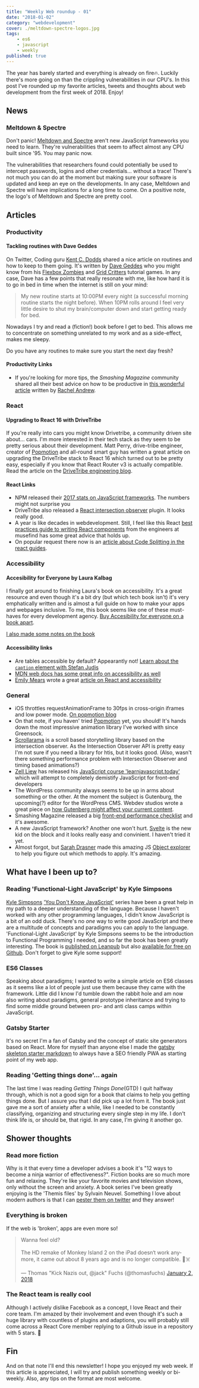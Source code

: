 ```yaml
---
title: "Weekly Web roundup - 01"
date: "2018-01-02"
category: "webdevelopment"
cover: ./meltdown-spectre-logos.jpg
tags:
    - es6
    - javascript
    - weekly
published: true
---
```


The year has barely started and everything is already on fire🔥. Luckily there's more going on than the crippling vulnerabilities in our CPU's. In this post I've rounded up my favorite articles, tweets and thoughts about web development from the first week of 2018. Enjoy!

## News

### Meltdown & Spectre

Don't panic! [Meltdown and Spectre](https://meltdownattack.com/) aren't new JavaScript frameworks you need to learn. They're vulnerabilities that seem to affect almost any CPU built since '95. You may panic now.

The vulnerabilities that researchers found could potentially be used to intercept passwords, logins and other credentials... without a trace! There's not much you can do at the moment but making sure your software is updated and keep an eye on the developments. In any case, Meltdown and Spectre will have implications for a long time to come. On a positive note, the logo's of Meltdown and Spectre are pretty cool.

## Articles

### Productivity

#### Tackling routines with Dave Geddes

On Twitter, Coding guru [Kent C. Dodds](https://github.com/kentcdodds) shared a nice article on routines and how to keep to them going. It's written by [Dave Geddes](https://twitter.com/geddski) who you might know from his [Flexbox Zombies](https://flexboxzombies.com/p/flexbox-zombies) and [Grid Critters](https://gridcritters.com/p/gridcritters) tutorial games. In any case, Dave has a few points that really resonate with me, like how hard it is to go in bed in time when the internet is still on your mind:
> My new routine starts at 10:00PM every night (a successful morning routine starts the night before). When 10PM rolls around I feel very little desire to shut my brain/computer down and start getting ready for bed.

Nowadays I try and read a (fiction!) book before I get to bed. This allows me to concentrate on something unrelated to my work and as a side-effect, makes me sleepy.

Do you have any routines to make sure you start the next day fresh?

#### Productivity Links

- If you're looking for more tips, the *Smashing Magazine* community shared all their best advice on how to be productive in [this wonderful article](https://www.smashingmagazine.com/2017/12/community-productivity-tips-tricks/) written by [Rachel Andrew](https://www.smashingmagazine.com/author/rachel-andrew/).

### React

#### Upgrading to React 16 with DriveTribe

If you're really into cars you might know Drivetribe, a community driven site about... cars. I'm more interested in their tech stack as they seem to be pretty serious about their development. Matt Perry, drive-tribe engineer, creator of [Popmotion](https://popmotion.io) and all-round smart guy has written a great article on upgrading the DriveTribe stack to React 16 which turned out to be pretty easy, especially if you know that React Router v3 is actually compatible. Read the article on the [DriveTribe engineering blog](https://medium.com/drivetribe-engineering/an-unravelling-tale-of-performance-bonus-round-react-16-f98455fdabe6).

#### React Links

- NPM released their [2017 stats on JavaScript frameworks](https://www.npmjs.com/npm/state-of-javascript-frameworks-2017-part-1). The numbers might not surprise you
- DriveTribe also released a [React intersection observer](https://github.com/drivetribe/react-intersection) plugin. It looks really good.
- A year is like decades in webdevelopment. Still, I feel like this React [best practices guide to writing React components](our-best-practices-for-writing-react-component) from the engineers at musefind has some great advice that holds up.
- On popular request there now is an [article about Code Splitting in the react guides](https://reactjs.org/docs/code-splitting.html).

### Accessibility

#### Accesibility for Everyone by Laura Kalbag

I finally got around to finishing Laura's book on accessibility. It's a great resource and even though it's a bit dry (but which tech book isn't) it's very emphatically written and is almost a full guide on how to make your apps and webpages inclusive. To me, this book seems like one of these must-haves for every development agency. [Buy Accesibility for everyone on a book apart](https://abookapart.com/products/accessibility-for-everyone).

[I also made some notes on the book](https://github.com/aderaaij/book-notes/blob/master/accessibility-for-everyone--laura-kalbag/index.md)

#### Accessibility links

- Are tables accessible by default? Appearantly not! [Learn about the `caption` element with Stefan Judis](https://www.stefanjudis.com/today-i-learned/the-for-accessibility-required-caption-element-in-html-tables/)
- [MDN web docs has some great info on accessibility as well](https://developer.mozilla.org/en-US/docs/Learn/Accessibility)
- [Emily Mears](https://twitter.com/ermmears) wrote a great [article on React and accessibility](https://medium.com/@emilymears/getting-started-with-web-accessibility-in-react-9e591fdb0d52)

### General

- iOS throttles requestAnimationFrame to 30fps in cross-origin iframes and low power mode. [On popmotion blog](https://popmotion.io/blog/20180401-when-ios-throttles-requestanimationframe/)
- On that note, if you haven' tried [Popmotion](https://popmotion.io) yet, you should! It's hands down the most impressive animation library I've worked with since Greensock.
- [Scrollarama](https://github.com/russellgoldenberg/scrollama) is a scroll based storytelling library based on the intersection observer. As the Intersection Observer API is pretty easy I'm not sure if you need a library for htis, but it looks good. (Also, wasn't there something performance problem with Intersection Observer and timing based animations?)
- [Zell Liew](https://twitter.com/zellwk) has released his [JavaScript course 'learnjavascript.today'](https://learnjavascript.today/) which will attempt to completely demistify JavaScript for front-end developers
- The WordPress community always seems to be up in arms about something or the other. At the moment the subject is Gutenburg, the upcoming(?) editor for the WordPress CMS. Webdev studios wrote a great piece on [how Gutenberg might affect your current content](https://webdevstudios.com/2018/01/02/existing-content-affected-wordpress-gutenberg/).
- Smashing Magazine released a big [front-end performance checklist](https://www.smashingmagazine.com/2018/01/front-end-performance-checklist-2018-pdf-pages/) and it's awesome.
- A new JavaScript framework? Another one won't hurt. [Svelte](https://svelte.technology/guide) is the new kid on the block and it looks really easy and convinient. I haven't tried it yet.
- Almost forgot, but [Sarah Drasner](https://sdras.github.io/object-explorer/) made this amazing JS [Object explorer](https://sdras.github.io/object-explorer/) to help you figure out which methods to apply. It's amazing.

## What have I been up to?

### Reading 'Functional-Light JavaScript' by Kyle Simpsons

[Kyle Simpsons](https://twitter.com/getify) ['You Don't Know JavaScript'](https://github.com/getify/You-Dont-Know-JS) series have been a great help in my path to a deeper understanding of the language. Because I haven't worked with any other programming languages, I didn't know JavaScript is a bit of an odd duck. There's no _one_ way to write good JavaScript and there are a multitude of concepts and paradigms you can apply to the language. 'Functional-Light JavaScript' by Kyle Simpsons seems to be the introduction to Functional Programming I needed, and so far the book has been greatly interesting. The book is [published on Leanpub](https://leanpub.com/fljs/) but also [available for free on Github](https://github.com/getify/Functional-Light-JS). Don't forget to give Kyle some support!

### ES6 Classes

Speaking about paradigms; I wanted to write a simple article on ES6 classes as it seems like a lot of people just use them because they came with the framework. Little did I know I'd tumble down the rabbit hole and am now also writing about paradigms, general prototype inheritance and trying to find some middle ground between pro- and anti class camps within JavaScript.

### Gatsby Starter

It's no secret I'm a fan of Gatsby and the concept of static site generators based on React. More for myself than anyone else I made the [gatsby skeleton starter markdown](https://github.com/aderaaij/gatsby-starter-skeleton-markdown) to always have a SEO friendly PWA as starting point of my web app.

### Reading 'Getting things done'... again

The last time I was reading *Getting Things Done*(GTD) I quit halfway through, which is not a good sign for a book that claims to help you getting things done. But I assure you that I did pick up a lot from it. The book just gave me a sort of anxiety after a while, like I needed to be constantly classifying, organizing and structuring every single step in my life. I don't think life is, or should be, that rigid. In any case, I'm giving it another go.

## Shower thoughts

### Read more fiction

Why is it that every time a developer advises a book it's "12 ways to become a ninja warrior of effectiveness?". Fiction books are so much more fun and relaxing. They're like your favorite movies and television shows, only without the screen and anxiety. A book series I've been greatly enjoying is the 'Themis files' by Sylvain Neuvel. Something I love about modern authors is that I can [pester them on twitter](https://twitter.com/ardennl/status/855184395753402368) and they answer!

### Everything is broken

If the web is 'broken', apps are even more so!

<blockquote class="twitter-tweet" data-lang="en"><p lang="en" dir="ltr">Wanna feel old?<br><br>The HD remake of Monkey Island 2 on the iPad doesn‘t work anymore, it came out about 8 years ago and is no longer compatible. 🏴☠️</p>&mdash; Thomas &quot;Kick Nazis out, @jack&quot; Fuchs (@thomasfuchs) <a href="https://twitter.com/thomasfuchs/status/948003372795342849?ref_src=twsrc%5Etfw">January 2, 2018</a></blockquote>
<script async src="https://platform.twitter.com/widgets.js" charset="utf-8"></script>

### The React team is really cool

Although I actively dislike Facebook as a concept, I love React and their core team. I'm amazed by their involvement and even though it's such a huge library with countless of plugins and adaptions, you will probably still come across a React Core member replying to a Github issue in a repository with 5 stars. 👏

## Fin

And on that note I'll end this newsletter! I hope you enjoyed my web week. If this article is appreciated, I will try and publish something weekly or bi-weekly. Also, any tips on the format are most welcome.